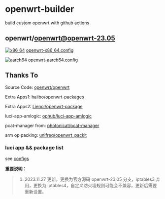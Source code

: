 # openwrt-builder

build custom openwrt with github actions

## openwrt/openwrt@openwrt-23.05

[![x86_64](https://img.shields.io/github/actions/workflow/status/RookieZoe/openwrt-builder/openwrt-x86_64.yml?branch=main&color=34d058&label=x86_64&logo=github&logoColor=fff)](https://github.com/RookieZoe/openwrt-builder/actions/workflows/openwrt-x86_64.yml)
[openwrt-x86_64.config](./configs/x64.config)

[![aarch64](https://img.shields.io/github/actions/workflow/status/RookieZoe/openwrt-builder/openwrt-aarch64.yml?branch=main&color=34d058&label=aarch64&logo=github&logoColor=fff)](https://github.com/RookieZoe/openwrt-builder/actions/workflows/openwrt-aarch64.yml)
[openwrt-aarch64.config](./configs/arm8.config)

## Thanks To

Source Code: [openwrt/openwrt](https://github.com/openwrt/openwrt)

Extra Apps1: [haiibo/openwrt-packages](https://github.com/haiibo/openwrt-packages)

Extra Apps2: [Lienol/openwrt-package](https://github.com/Lienol/openwrt-package)

luci-app-amlogic: [ophub/luci-app-amlogic](https://github.com/ophub/luci-app-amlogic)

pcat-manager from: [photonicat/pcat-manager](https://github.com/photonicat/rockchip_rk3568_openwrt/trunk/package/lean/pcat-manager)

arm op packing: [unifreq/openwrt_packit](https://github.com/unifreq/openwrt_packit)

### luci app && package list

see [configs](./configs/x64.config)

**重要说明：**

> 1. 2023.11.27 更新，更换为官方源码 openwrt-23.05 分支，iptables3 弃用，更换为 iptables4，自定义防火墙规则可能会不兼容，更新后需要重新设置。
